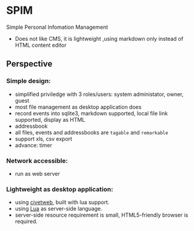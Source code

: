 # SPIM
Simple Personal Infomation Management 
- Does not like CMS, it is lightweight ,using markdown only instead of HTML content editor

## Perspective
### Simple design: 
- simplified priviledge with 3 roles/users: system administator, owner, guest
- most file management as desktop application does
- record events into sqlite3, markdown supported, local file link supported, display as HTML
- addressbook
- all files, events and addressbooks are `tagable` and `remarkable`
- support xls, csv export
- advance: timer

### Network accessible: 
- run as  web server 

### Lightweight as desktop application:
- using [civetweb](https://github.com/bel2125/civetweb), built with lua support.
- using [Lua](http://www.lua.org) as server-side language.
- server-side resource requirement is small, HTML5-friendly browser is required.
